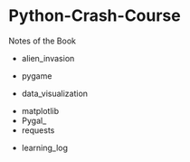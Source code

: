 # Python-Crash-Course
Notes of the Book <Python Crash Course>

- alien_invasion
* pygame

- data_visualization
* matplotlib
* Pygal_
* requests

- learning_log
